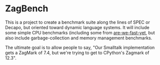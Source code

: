 # ZagBench

This is a project to create a benchmark suite along the lines of SPEC or Decapo, but oriented toward dynamic language systems. It will include some simple CPU benchmarks (including some from [are-we-fast-yet](https://github.com/smarr/are-we-fast-yet), but also include garbage-collection and memory management benchmarks.

The ultimate goal is to allow people to say, "Our Smalltalk implementation gets a ZagMark of 7.4, but we're trying to get to CPython's Zagmark of 12.3".
